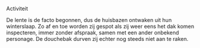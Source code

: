 Activiteit

De lente is de facto begonnen, dus de huisbazen ontwaken uit hun winterslaap. Zo af en toe worden zij gespot 
als zij weer eens het dak komen inspecteren, immer zonder afspraak, samen met een ander onbekend personage. 
De douchebak durven zij echter nog steeds niet aan te raken. 